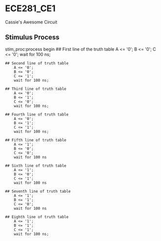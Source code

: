 ECE281_CE1
==========

Cassie's Awesome Circuit

## Stimulus Process
  stim_proc:process
  begin
    ## First line of the truth table
        A <= '0';
        B <= '0';
        C <= '0';
        wait for 100 ns;
        
    ## Second line of truth table
        A <= '0';
        B <= '0';
        C <= '1';
        wait for 100 ns;
        
    ## Third line of truth table 
        A <= '0';
        B <= '1';
        C <= '0';
        wait for 100 ns;
        
    ## Fourth line of truth table
        A <= '0';
        B <= '1';
        C <= '1';
        wait for 100 ns;
        
    ## Fifth line of truth table
        A <= '1';
        B <= '0';
        C <= '0';
        wait for 100 ns
        
    ## Sixth line of truth table
        A <= '1';
        B <= '0';
        C <= '1';
        wait for 100 ns
        
    ## Seventh line of truth table
        A <= '1';
        B <= '1';
        C <= '0';
        wait for 100 ns
        
    ## Eighth line of truth table 
        A <= '1';
        B <= '1';
        C <= '1';
        wait for 100 ns;
        
        
      
